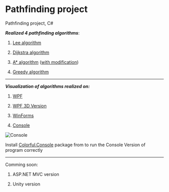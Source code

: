 # Pathfinding project
 Pathfinding project, C#
 
 **_Realized 4 pathfinding algorithms_**:
 
 1. [Lee algorithm](https://github.com/IliaGodlevsky/PathFinding/blob/master/PathFind/Algorithm/PathFindingAlgorithms/LeeAlgorithm.cs)
 
 2. [Dijkstra algorithm](https://github.com/IliaGodlevsky/PathFinding/blob/master/PathFind/Algorithm/PathFindingAlgorithms/DijkstraAlgorithm.cs)
 
 3. [A* algorithm](https://github.com/IliaGodlevsky/PathFinding/blob/master/PathFind/Algorithm/PathFindingAlgorithms/AStarAlgorithm.cs) ([with modification](https://github.com/IliaGodlevsky/PathFinding/blob/master/PathFind/GraphLibrary/PathFindingAlgorithm/AStartModified.cs))
  
 4. [Greedy algorithm](https://github.com/IliaGodlevsky/PathFinding/blob/master/PathFind/Algorithm/PathFindingAlgorithms/AStartModified.cs)
 
 ***
 
 **_Visualization of algorithms realized on:_**
  
 1. [WPF](https://github.com/IliaGodlevsky/PathFinding/tree/master/PathFind/WpfVersion)

 2. [WPF 3D Version](https://github.com/IliaGodlevsky/PathFinding/tree/master/PathFind/Wpf3dVersion)
 
 2. [WinForms](https://github.com/IliaGodlevsky/PathFinding/tree/master/PathFind/WinFormsVersion)
 
 4. [Console](https://github.com/IliaGodlevsky/PathFinding/tree/master/PathFind/ConsoleVersion)
 
 ![Console](https://github.com/IliaGodlevsky/PathFinding/blob/master/PathFind/img/ConsoleVersion.jpg)

 Install [Colorful.Console](http://colorfulconsole.com/) package from to run the Console Version of program correctly
 
 ***
 
 Comming soon: 
 
 1. ASP.NET MVC version
 
 2. Unity version
